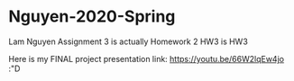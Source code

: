 # Nguyen-2020-Spring
Lam Nguyen
Assignment 3 is actually Homework 2
HW3 is HW3

Here is my FINAL project presentation link: https://youtu.be/66W2lqEw4jo
:"D
